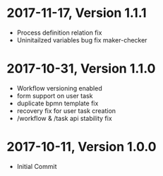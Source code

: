 2017-11-17, Version 1.1.1
=========================

 * Process definition relation fix
 * Uninitailzed variables bug fix maker-checker

2017-10-31, Version 1.1.0
=========================

 * Workflow versioning enabled
 * form support on user task
 * duplicate bpmn template fix
 * recovery fix for user task creation
 * /workflow & /task api stability fix
 
2017-10-11, Version 1.0.0
=========================

 * Initial Commit
